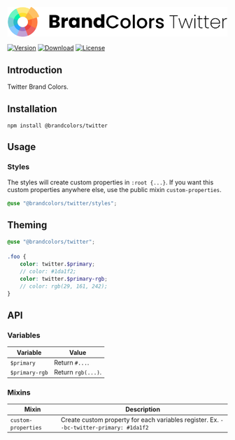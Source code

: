 <div align="center">

![Brand Colors Twitter](.github/logo.svg)

</div>

[![Version](https://flat.badgen.net/npm/v/@brandcolors/twitter)](https://www.npmjs.com/package/@brandcolors/twitter)
[![Download](https://flat.badgen.net/npm/dt/@brandcolors/twitter)](https://www.npmjs.com/package/@brandcolors/twitter)
[![License](https://flat.badgen.net/npm/license/@brandcolors/twitter)](https://www.npmjs.com/package/@brandcolors/twitter)

## Introduction

Twitter Brand Colors.

## Installation

```shell
npm install @brandcolors/twitter
```

## Usage

### Styles

The styles will create custom properties in `:root {...}`. If you want this custom properties anywhere else, use the
public mixin `custom-properties`.

<block-code>

```scss
@use "@brandcolors/twitter/styles";
```

</block-code>

## Theming

```scss
@use "@brandcolors/twitter";

.foo {
    color: twitter.$primary;
    // color: #1da1f2;
    color: twitter.$primary-rgb;
    // color: rgb(29, 161, 242);
}
```

## API

### Variables

| Variable | Value |
| --- | --- |
| `$primary` | Return `#...`. |
| `$primary-rgb` | Return `rgb(...)`. |

### Mixins

| Mixin | Description |
| --- | --- |
| `custom-properties` | Create custom property for each variables register. Ex. `--bc-twitter-primary: #1da1f2` |
